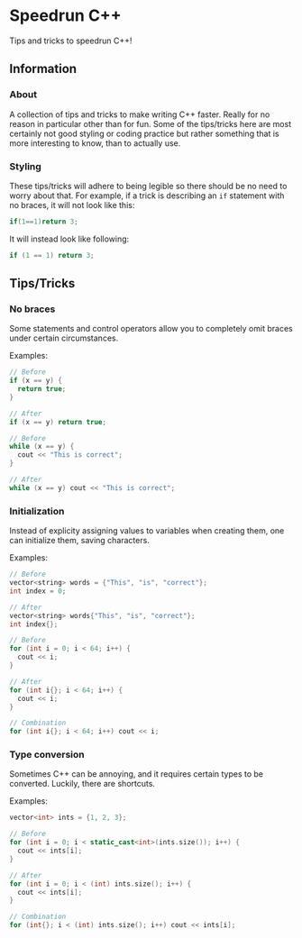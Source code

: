 # Speedrun C++

Tips and tricks to speedrun C++!

## Information

### About

A collection of tips and tricks to make writing C++ faster. Really for no reason in particular other than for fun. Some of the tips/tricks here are most certainly not good styling or coding practice but rather something that is more interesting to know, than to actually use.

### Styling

These tips/tricks will adhere to being legible so there should be no need to worry about that. For example, if a trick is describing an `if` statement with no braces, it will not look like this:

```cpp
if(1==1)return 3;
```

It will instead look like following:

```cpp
if (1 == 1) return 3;
```

## Tips/Tricks

### No braces

Some statements and control operators allow you to completely omit braces under certain circumstances.

Examples:

```cpp
// Before
if (x == y) {
  return true;
}

// After
if (x == y) return true;
```

```cpp
// Before
while (x == y) {
  cout << "This is correct";
}

// After
while (x == y) cout << "This is correct";
```

### Initialization

Instead of explicity assigning values to variables when creating them, one can initialize them, saving characters.

Examples:

```cpp
// Before
vector<string> words = {"This", "is", "correct"};
int index = 0;

// After
vector<string> words{"This", "is", "correct"};
int index{};
```

```cpp
// Before
for (int i = 0; i < 64; i++) {
  cout << i;
}

// After
for (int i{}; i < 64; i++) {
  cout << i;
}

// Combination
for (int i{}; i < 64; i++) cout << i;
```

### Type conversion

Sometimes C++ can be annoying, and it requires certain types to be converted. Luckily, there are shortcuts.

Examples:

```cpp
vector<int> ints = {1, 2, 3};

// Before
for (int i = 0; i < static_cast<int>(ints.size()); i++) {
  cout << ints[i];
}

// After
for (int i = 0; i < (int) ints.size(); i++) {
  cout << ints[i];
}

// Combination
for (int{}; i < (int) ints.size(); i++) cout << ints[i];
```

